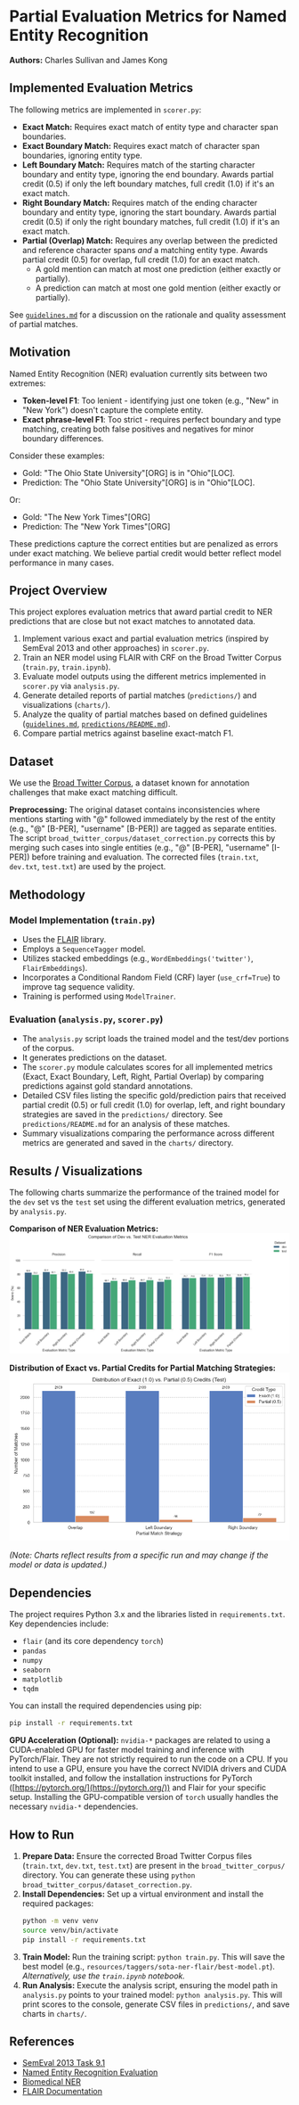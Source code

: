 # Partial Evaluation Metrics for Named Entity Recognition

**Authors:** Charles Sullivan and James Kong

## Implemented Evaluation Metrics

The following metrics are implemented in `scorer.py`:

-   **Exact Match:** Requires exact match of entity type and character span boundaries.
-   **Exact Boundary Match:** Requires exact match of character span boundaries, ignoring entity type.
-   **Left Boundary Match:** Requires match of the starting character boundary and entity type, ignoring the end boundary. Awards partial credit (0.5) if only the left boundary matches, full credit (1.0) if it's an exact match.
-   **Right Boundary Match:** Requires match of the ending character boundary and entity type, ignoring the start boundary. Awards partial credit (0.5) if only the right boundary matches, full credit (1.0) if it's an exact match.
-   **Partial (Overlap) Match:** Requires any overlap between the predicted and reference character spans *and* a matching entity type. Awards partial credit (0.5) for overlap, full credit (1.0) for an exact match.
    -   A gold mention can match at most one prediction (either exactly or partially).
    -   A prediction can match at most one gold mention (either exactly or partially).

See [`guidelines.md`](guidelines.md) for a discussion on the rationale and quality assessment of partial matches.

## Motivation

Named Entity Recognition (NER) evaluation currently sits between two extremes:
-   **Token-level F1**: Too lenient - identifying just one token (e.g., "New" in "New York") doesn't capture the complete entity.
-   **Exact phrase-level F1**: Too strict - requires perfect boundary and type matching, creating both false positives and negatives for minor boundary differences.

Consider these examples:
-   Gold: "The Ohio State University"[ORG] is in "Ohio"[LOC].
-   Prediction: The "Ohio State University"[ORG] is in "Ohio"[LOC].

Or:
-   Gold: "The New York Times"[ORG]
-   Prediction: The "New York Times"[ORG]

These predictions capture the correct entities but are penalized as errors under exact matching. We believe partial credit would better reflect model performance in many cases.

## Project Overview

This project explores evaluation metrics that award partial credit to NER predictions that are close but not exact matches to annotated data. 

1.  Implement various exact and partial evaluation metrics (inspired by SemEval 2013 and other approaches) in `scorer.py`.
2.  Train an NER model using FLAIR with CRF on the Broad Twitter Corpus (`train.py`, `train.ipynb`).
3.  Evaluate model outputs using the different metrics implemented in `scorer.py` via `analysis.py`.
4.  Generate detailed reports of partial matches (`predictions/`) and visualizations (`charts/`).
5.  Analyze the quality of partial matches based on defined guidelines ([`guidelines.md`](guidelines.md), [`predictions/README.md`](predictions/README.md)).
6.  Compare partial metrics against baseline exact-match F1.

## Dataset

We use the [Broad Twitter Corpus](https://aclanthology.org/C16-1111.pdf), a dataset known for annotation challenges that make exact matching difficult.

**Preprocessing:** The original dataset contains inconsistencies where mentions starting with "@" followed immediately by the rest of the entity (e.g., "@" [B-PER], "username" [B-PER]) are tagged as separate entities. The script `broad_twitter_corpus/dataset_correction.py` corrects this by merging such cases into single entities (e.g., "@" [B-PER], "username" [I-PER]) before training and evaluation. The corrected files (`train.txt`, `dev.txt`, `test.txt`) are used by the project.

## Methodology

### Model Implementation (`train.py`)
-   Uses the [FLAIR](https://github.com/flairNLP/flair) library.
-   Employs a `SequenceTagger` model.
-   Utilizes stacked embeddings (e.g., `WordEmbeddings('twitter')`, `FlairEmbeddings`).
-   Incorporates a Conditional Random Field (CRF) layer (`use_crf=True`) to improve tag sequence validity.
-   Training is performed using `ModelTrainer`.

### Evaluation (`analysis.py`, `scorer.py`)
-   The `analysis.py` script loads the trained model and the test/dev portions of the corpus.
-   It generates predictions on the dataset.
-   The `scorer.py` module calculates scores for all implemented metrics (Exact, Exact Boundary, Left, Right, Partial Overlap) by comparing predictions against gold standard annotations.
-   Detailed CSV files listing the specific gold/prediction pairs that received partial credit (0.5) or full credit (1.0) for overlap, left, and right boundary strategies are saved in the `predictions/` directory. See `predictions/README.md` for an analysis of these matches.
-   Summary visualizations comparing the performance across different metrics are generated and saved in the `charts/` directory.

## Results / Visualizations

The following charts summarize the performance of the trained model for the `dev` set vs the `test` set using the different evaluation metrics, generated by `analysis.py`.

**Comparison of NER Evaluation Metrics:**
![Metrics Comparison Chart](comparison_charts/dev_vs_test_metrics_comparison.png)

**Distribution of Exact vs. Partial Credits for Partial Matching Strategies:**
![Partial Match Credit Distribution Chart](test_charts/test_partial_match_credit_distribution.png)

*(Note: Charts reflect results from a specific run and may change if the model or data is updated.)*

## Dependencies

The project requires Python 3.x and the libraries listed in `requirements.txt`. Key dependencies include:

-   `flair` (and its core dependency `torch`)
-   `pandas`
-   `numpy`
-   `seaborn`
-   `matplotlib`
-   `tqdm`

You can install the required dependencies using pip:
```bash
pip install -r requirements.txt
```

**GPU Acceleration (Optional):**
`nvidia-*` packages are related to using a CUDA-enabled GPU for faster model training and inference with PyTorch/Flair. They are not strictly required to run the code on a CPU. If you intend to use a GPU, ensure you have the correct NVIDIA drivers and CUDA toolkit installed, and follow the installation instructions for PyTorch ([https://pytorch.org/](https://pytorch.org/)) and Flair for your specific setup. Installing the GPU-compatible version of `torch` usually handles the necessary `nvidia-*` dependencies.

## How to Run

1.  **Prepare Data:** Ensure the corrected Broad Twitter Corpus files (`train.txt`, `dev.txt`, `test.txt`) are present in the `broad_twitter_corpus/` directory. You can generate these using `python broad_twitter_corpus/dataset_correction.py`.
2.  **Install Dependencies:** Set up a virtual environment and install the required packages:
    ```bash
    python -m venv venv
    source venv/bin/activate  
    pip install -r requirements.txt
    ```
3.  **Train Model:** Run the training script: `python train.py`. This will save the best model (e.g., `resources/taggers/sota-ner-flair/best-model.pt`). *Alternatively, use the `train.ipynb` notebook.*
4.  **Run Analysis:** Execute the analysis script, ensuring the model path in `analysis.py` points to your trained model: `python analysis.py`. This will print scores to the console, generate CSV files in `predictions/`, and save charts in `charts/`.

## References

-   [SemEval 2013 Task 9.1](https://aclanthology.org/S13-2056.pdf)
-   [Named Entity Recognition Evaluation](https://www.davidsbatista.net/blog/2018/05/09/Named_Entity_Evaluation/)
-   [Biomedical NER](https://link.springer.com/article/10.1186/1471-2105-7-92)
-   [FLAIR Documentation](https://flairnlp.github.io/docs/tutorial-training/how-to-train-sequence-tagger#training-a-named-entity-recognition-ner-model-with-flair-embeddings)